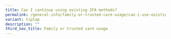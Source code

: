 ```yaml
---
title: Can I continue using existing 2FA methods?
permalink: /general-info/family-or-trusted-care-usage/can-i-use-existing-methods/
variant: tiptap
description: ""
third_nav_title: Family or trusted care usage
---
```

